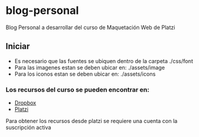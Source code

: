 # blog-personal
Blog Personal a desarrollar del curso de Maquetación Web de Platzi

## Iniciar
* Es necesario que las fuentes se ubiquen dentro de la carpeta ./css/font
* Para las imagenes estan se deben ubicar en: ./assets/image
* Para los iconos estan se deben ubicar en: ./assets/icons

### Los recursos del curso se pueden encontrar en:
* [Dropbox](https://www.dropbox.com/sh/skwiu9gqkr2j6yb/AABmvWbUcTgDnr1m0U1RlcLBa?dl=0)
* [Platzi](https://platzi.com/clases/1744-practico-css/24712-diseno-del-proyecto/)

Para obtener los recursos desde platzi se requiere una cuenta con la suscripción activa
